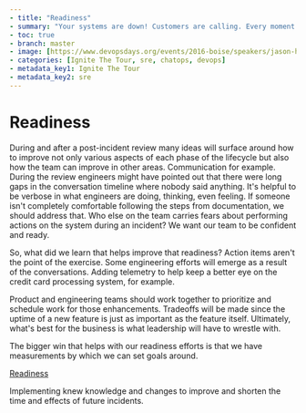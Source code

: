 ```yaml
---
- title: "Readiness"
- summary: "Your systems are down! Customers are calling. Every moment counts. What do you do?"
- toc: true
- branch: master
- image: [https://www.devopsdays.org/events/2016-boise/speakers/jason-hand.jpg]
- categories: [Ignite The Tour, sre, chatops, devops]
- metadata_key1: Ignite The Tour
- metadata_key2: sre
---
```


# Readiness

During and after a post-incident review many ideas will surface around how to improve not only various aspects of each phase of the lifecycle but also how the team can improve in other areas. Communication for example. During the review engineers might have pointed out that there were long gaps in the conversation timeline where nobody said anything. It's helpful to be verbose in what engineers are doing, thinking, even feeling. If someone isn't completely comfortable following the steps from documentation, we should address that. Who else on the team carries fears about performing actions on the system during an incident? We want our team to be confident and ready.

So, what did we learn that helps improve that readiness? Action items aren't the point of the exercise. Some engineering efforts will emerge as a result of the conversations. Adding telemetry to help keep a better eye on the credit card processing system, for example. 

Product and engineering teams should work together to prioritize and schedule work for those enhancements. Tradeoffs will be made since the uptime of a new feature is just as important as the feature itself. Ultimately, what's best for the business is what leadership will have to wrestle with.

The bigger win that helps with our readiness efforts is that we have measurements by which we can set goals around.

[Readiness](/2020-03-04-Readiness.html)

Implementing knew knowledge and changes to improve and shorten the time and effects of future incidents.